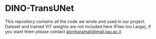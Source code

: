 # DINO-TransUNet

This repository contains all the code we wrote and used in our project.
Dataset and trained ViT weights are not included here (Files too Large), if you want them please contact alonharamati@mail.tau.ac.il.
